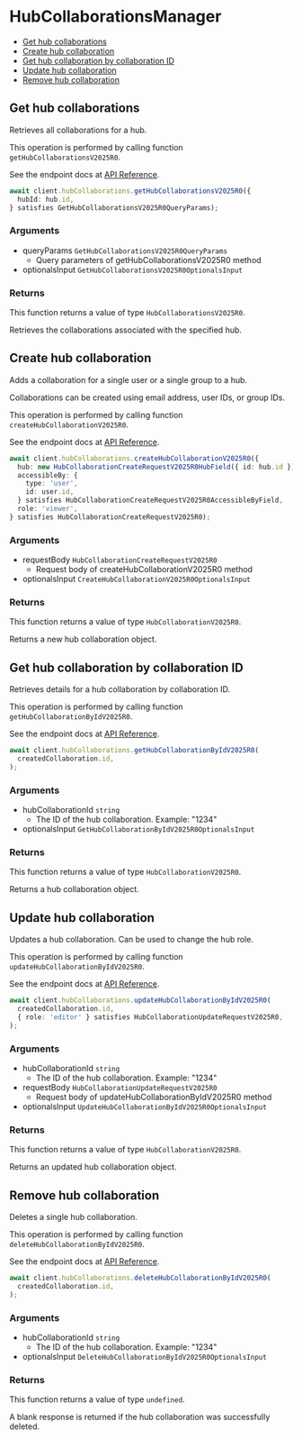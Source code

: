# HubCollaborationsManager

- [Get hub collaborations](#get-hub-collaborations)
- [Create hub collaboration](#create-hub-collaboration)
- [Get hub collaboration by collaboration ID](#get-hub-collaboration-by-collaboration-id)
- [Update hub collaboration](#update-hub-collaboration)
- [Remove hub collaboration](#remove-hub-collaboration)

## Get hub collaborations

Retrieves all collaborations for a hub.

This operation is performed by calling function `getHubCollaborationsV2025R0`.

See the endpoint docs at
[API Reference](https://developer.box.com/reference/v2025.0/get-hub-collaborations/).

<!-- sample get_hub_collaborations_v2025.0 -->

```ts
await client.hubCollaborations.getHubCollaborationsV2025R0({
  hubId: hub.id,
} satisfies GetHubCollaborationsV2025R0QueryParams);
```

### Arguments

- queryParams `GetHubCollaborationsV2025R0QueryParams`
  - Query parameters of getHubCollaborationsV2025R0 method
- optionalsInput `GetHubCollaborationsV2025R0OptionalsInput`

### Returns

This function returns a value of type `HubCollaborationsV2025R0`.

Retrieves the collaborations associated with the specified hub.

## Create hub collaboration

Adds a collaboration for a single user or a single group to a hub.

Collaborations can be created using email address, user IDs, or group IDs.

This operation is performed by calling function `createHubCollaborationV2025R0`.

See the endpoint docs at
[API Reference](https://developer.box.com/reference/v2025.0/post-hub-collaborations/).

<!-- sample post_hub_collaborations_v2025.0 -->

```ts
await client.hubCollaborations.createHubCollaborationV2025R0({
  hub: new HubCollaborationCreateRequestV2025R0HubField({ id: hub.id }),
  accessibleBy: {
    type: 'user',
    id: user.id,
  } satisfies HubCollaborationCreateRequestV2025R0AccessibleByField,
  role: 'viewer',
} satisfies HubCollaborationCreateRequestV2025R0);
```

### Arguments

- requestBody `HubCollaborationCreateRequestV2025R0`
  - Request body of createHubCollaborationV2025R0 method
- optionalsInput `CreateHubCollaborationV2025R0OptionalsInput`

### Returns

This function returns a value of type `HubCollaborationV2025R0`.

Returns a new hub collaboration object.

## Get hub collaboration by collaboration ID

Retrieves details for a hub collaboration by collaboration ID.

This operation is performed by calling function `getHubCollaborationByIdV2025R0`.

See the endpoint docs at
[API Reference](https://developer.box.com/reference/v2025.0/get-hub-collaborations-id/).

<!-- sample get_hub_collaborations_id_v2025.0 -->

```ts
await client.hubCollaborations.getHubCollaborationByIdV2025R0(
  createdCollaboration.id,
);
```

### Arguments

- hubCollaborationId `string`
  - The ID of the hub collaboration. Example: "1234"
- optionalsInput `GetHubCollaborationByIdV2025R0OptionalsInput`

### Returns

This function returns a value of type `HubCollaborationV2025R0`.

Returns a hub collaboration object.

## Update hub collaboration

Updates a hub collaboration.
Can be used to change the hub role.

This operation is performed by calling function `updateHubCollaborationByIdV2025R0`.

See the endpoint docs at
[API Reference](https://developer.box.com/reference/v2025.0/put-hub-collaborations-id/).

<!-- sample put_hub_collaborations_id_v2025.0 -->

```ts
await client.hubCollaborations.updateHubCollaborationByIdV2025R0(
  createdCollaboration.id,
  { role: 'editor' } satisfies HubCollaborationUpdateRequestV2025R0,
);
```

### Arguments

- hubCollaborationId `string`
  - The ID of the hub collaboration. Example: "1234"
- requestBody `HubCollaborationUpdateRequestV2025R0`
  - Request body of updateHubCollaborationByIdV2025R0 method
- optionalsInput `UpdateHubCollaborationByIdV2025R0OptionalsInput`

### Returns

This function returns a value of type `HubCollaborationV2025R0`.

Returns an updated hub collaboration object.

## Remove hub collaboration

Deletes a single hub collaboration.

This operation is performed by calling function `deleteHubCollaborationByIdV2025R0`.

See the endpoint docs at
[API Reference](https://developer.box.com/reference/v2025.0/delete-hub-collaborations-id/).

<!-- sample delete_hub_collaborations_id_v2025.0 -->

```ts
await client.hubCollaborations.deleteHubCollaborationByIdV2025R0(
  createdCollaboration.id,
);
```

### Arguments

- hubCollaborationId `string`
  - The ID of the hub collaboration. Example: "1234"
- optionalsInput `DeleteHubCollaborationByIdV2025R0OptionalsInput`

### Returns

This function returns a value of type `undefined`.

A blank response is returned if the hub collaboration was
successfully deleted.
